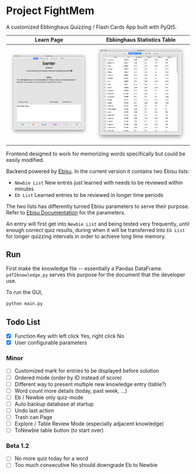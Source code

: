 # Project FightMem
A customized Ebbinghaus Quizzing / Flash Cards App built with PyQt5.

Learn Page            |  Ebbinghaus Statistics Table
:-------------------------:|:-------------------------:
![](screenshots/main.png)  |  ![](screenshots/table.png)

Frontend designed to work for memorizing words specifically but could be easily modified.

Backend powered by [Ebisu](https://github.com/fasiha/ebisu "Ebisu"). In the current version it contains two Ebisu lists:
- `Newbie List` New entres just learned with needs to be reviewed within minutes
- `Eb List` Learned entries to be reviewed in longer time periods

The two lists has differently turned Ebisu parameters to serve their purpose. Refer to [Ebisu Documentation](https://github.com/fasiha/ebisu#choice-of-initial-model-parameters "Ebisu Documentation") for the parameters. 

An entry will first get into `Newbie List` and being tested very frequently, until enough correct quiz results, during when it will be transferred into `Eb List` for longer quizzing intervals in order to achieve long time memory.

## Run
First make the knowledge file -- essentially a Pandas DataFrame. `pdf2knowledge.py` serves this purpose for the document that the developer use.

To run the GUI,
```python
python main.py
```

## Todo List
- [x] Function Key with left click Yes, right click No
- [x] User configurable parameters

### Minor
- [ ] Customized mark for entries to be displayed before solution
- [ ] Ordered mode (order by ID instead of score)
- [ ] Different way to present multiple new knowledge entry (table?)
- [ ] Word count more details (today, past week, ...)
- [ ] Eb / Newbie only quiz-mode
- [ ] Auto backup database at startup
- [ ] Undo last action
- [ ] Trash can Page
- [ ] Explore / Table Review Mode (especially adjacent knowledge)
- [ ] ToNewbie table button (to start over)

### Beta 1.2
- [ ] No more quiz today for a word
- [ ] Too much consecutive No should downgrade Eb to Newbie